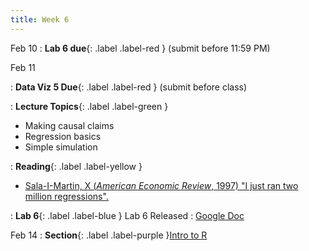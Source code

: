 ```yaml
---
title: Week 6
---
```


Feb 10
: **Lab 6 due**{: .label .label-red } (submit before 11:59 PM)


Feb 11

: **Data Viz 5 Due**{: .label .label-red } (submit before class)

: **Lecture Topics**{: .label .label-green }
 - Making causal claims
 - Regression basics
 - Simple simulation

: **Reading**{: .label .label-yellow }
 - [Sala-I-Martin, X (*American Economic Review*, 1997) "I just ran two million regressions".
][1]

: **Lab 6**{: .label .label-blue } Lab 6 Released
  : [Google Doc]()


Feb 14
: **Section**{: .label .label-purple }[Intro to R](#)

[1]: https://www.jstor.org/stable/2950909?seq=1
